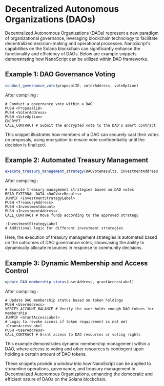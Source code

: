 
# Decentralized Autonomous Organizations (DAOs)

Decentralized Autonomous Organizations (DAOs) represent a new paradigm of organizational governance, leveraging blockchain technology to facilitate decentralized decision-making and operational processes. NanoScript's capabilities on the Solana blockchain can significantly enhance the functionality and efficiency of DAOs. Below are example snippets demonstrating how NanoScript can be utilized within DAO frameworks.

## Example 1: DAO Governance Voting

```javascript
conduct_governance_vote(proposalID, voterAddress, voteOption)
```

After compiling :

```nano
# Conduct a governance vote within a DAO
PUSH <ProposalID>
PUSH <VoterAddress>
PUSH <VoteOption>
ENCRYPT
CALL_CONTRACT # Submit the encrypted vote to the DAO's smart contract
```

This snippet illustrates how members of a DAO can securely cast their votes on proposals, using encryption to ensure vote confidentiality until the decision is finalized.

## Example 2: Automated Treasury Management

```javascript
execute_treasury_management_strategy(DAOVoteResults, investmentAddress, investmentAmount, treasuryAddress, investmentStrategyLabel)
```

After compiling :

```nano
# Execute treasury management strategies based on DAO votes
READ_EXTERNAL_DATA <DAOVoteResults>
JUMPIF <InvestmentStrategyLabel>
PUSH <TreasuryAddress>
PUSH <InvestmentAmount>
PUSH <InvestmentAddress>
CALL_CONTRACT # Move funds according to the approved strategy

:InvestmentStrategyLabel
# Additional logic for different investment strategies
```

Here, the execution of treasury management strategies is automated based on the outcomes of DAO governance votes, showcasing the ability to dynamically allocate resources in response to community decisions.

## Example 3: Dynamic Membership and Access Control

```javascript
update_DAO_membership_status(userAddress, grantAccessLabel)
```

After compiling :

```nano
# Update DAO membership status based on token holdings
PUSH <UserAddress>
VERIFY_ACCOUNT_BALANCE # Verify the user holds enough DAO tokens for membership
JUMPIF <GrantAccessLabel>
# Logic to revoke access if token requirement is not met
:GrantAccessLabel
PUSH <UserAddress>
CALL_CONTRACT # Grant access to DAO resources or voting rights
```

This example demonstrates dynamic membership management within a DAO, where access to voting and other resources is contingent upon holding a certain amount of DAO tokens.

These snippets provide a window into how NanoScript can be applied to streamline operations, governance, and treasury management in Decentralized Autonomous Organizations, enhancing the democratic and efficient nature of DAOs on the Solana blockchain.
